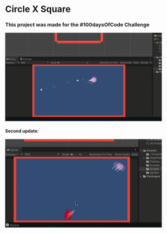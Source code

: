 # Circle X Square


### This project was made for the #100daysOfCode Challenge

![](game.gif)


#### Second update:
![](gamev2.gif)